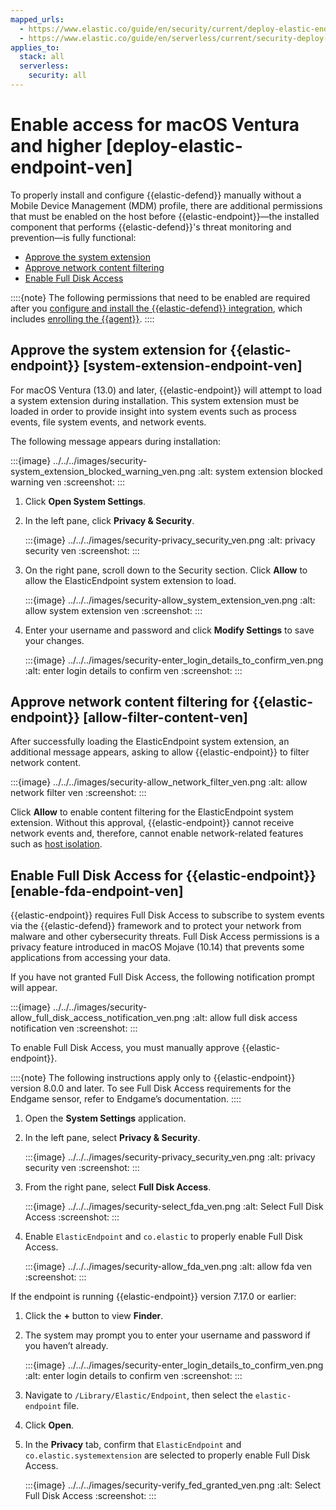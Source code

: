 ```yaml
---
mapped_urls:
  - https://www.elastic.co/guide/en/security/current/deploy-elastic-endpoint-ven.html
  - https://www.elastic.co/guide/en/serverless/current/security-deploy-elastic-endpoint-ven.html
applies_to:
  stack: all
  serverless:
    security: all
---
```


# Enable access for macOS Ventura and higher [deploy-elastic-endpoint-ven]

To properly install and configure {{elastic-defend}} manually without a Mobile Device Management (MDM) profile, there are additional permissions that must be enabled on the host before {{elastic-endpoint}}—the installed component that performs {{elastic-defend}}'s threat monitoring and prevention—is fully functional:

* [Approve the system extension](#system-extension-endpoint-ven)
* [Approve network content filtering](#allow-filter-content-ven)
* [Enable Full Disk Access](#enable-fda-endpoint-ven)

::::{note}
The following permissions that need to be enabled are required after you [configure and install the {{elastic-defend}} integration](install-elastic-defend.md), which includes [enrolling the {{agent}}](install-elastic-defend.md#enroll-security-agent).
::::



## Approve the system extension for {{elastic-endpoint}} [system-extension-endpoint-ven]

For macOS Ventura (13.0) and later, {{elastic-endpoint}} will attempt to load a system extension during installation. This system extension must be loaded in order to provide insight into system events such as process events, file system events, and network events.

The following message appears during installation:

:::{image} ../../../images/security-system_extension_blocked_warning_ven.png
:alt: system extension blocked warning ven
:screenshot:
:::

1. Click **Open System Settings**.
2. In the left pane, click **Privacy & Security**.

    :::{image} ../../../images/security-privacy_security_ven.png
    :alt: privacy security ven
    :screenshot:
    :::

3. On the right pane, scroll down to the Security section. Click **Allow** to allow the ElasticEndpoint system extension to load.

    :::{image} ../../../images/security-allow_system_extension_ven.png
    :alt: allow system extension ven
    :screenshot:
    :::

4. Enter your username and password and click **Modify Settings** to save your changes.

    :::{image} ../../../images/security-enter_login_details_to_confirm_ven.png
    :alt: enter login details to confirm ven
    :screenshot:
    :::



## Approve network content filtering for {{elastic-endpoint}} [allow-filter-content-ven]

After successfully loading the ElasticEndpoint system extension, an additional message appears, asking to allow {{elastic-endpoint}} to filter network content.

:::{image} ../../../images/security-allow_network_filter_ven.png
:alt: allow network filter ven
:screenshot:
:::

Click **Allow** to enable content filtering for the ElasticEndpoint system extension. Without this approval, {{elastic-endpoint}} cannot receive network events and, therefore, cannot enable network-related features such as [host isolation](../endpoint-response-actions/isolate-host.md).


## Enable Full Disk Access for {{elastic-endpoint}} [enable-fda-endpoint-ven]

{{elastic-endpoint}} requires Full Disk Access to subscribe to system events via the {{elastic-defend}} framework and to protect your network from malware and other cybersecurity threats. Full Disk Access permissions is a privacy feature introduced in macOS Mojave (10.14) that prevents some applications from accessing your data.

If you have not granted Full Disk Access, the following notification prompt will appear.

:::{image} ../../../images/security-allow_full_disk_access_notification_ven.png
:alt: allow full disk access notification ven
:screenshot:
:::

To enable Full Disk Access, you must manually approve {{elastic-endpoint}}.

::::{note}
The following instructions apply only to {{elastic-endpoint}} version 8.0.0 and later. To see Full Disk Access requirements for the Endgame sensor, refer to Endgame’s documentation.
::::


1. Open the **System Settings** application.
2. In the left pane, select **Privacy & Security**.

    :::{image} ../../../images/security-privacy_security_ven.png
    :alt: privacy security ven
    :screenshot:
    :::

3. From the right pane, select **Full Disk Access**.

    :::{image} ../../../images/security-select_fda_ven.png
    :alt: Select Full Disk Access
    :screenshot:
    :::

4. Enable `ElasticEndpoint` and `co.elastic` to properly enable Full Disk Access.

    :::{image} ../../../images/security-allow_fda_ven.png
    :alt: allow fda ven
    :screenshot:
    :::


If the endpoint is running {{elastic-endpoint}} version 7.17.0 or earlier:

1. Click the **+** button to view **Finder**.
2. The system may prompt you to enter your username and password if you haven’t already.

    :::{image} ../../../images/security-enter_login_details_to_confirm_ven.png
    :alt: enter login details to confirm ven
    :screenshot:
    :::

3. Navigate to `/Library/Elastic/Endpoint`, then select the `elastic-endpoint` file.
4. Click **Open**.
5. In the **Privacy** tab, confirm that `ElasticEndpoint` and `co.elastic.systemextension` are selected to properly enable Full Disk Access.

    :::{image} ../../../images/security-verify_fed_granted_ven.png
    :alt: Select Full Disk Access
    :screenshot:
    :::

